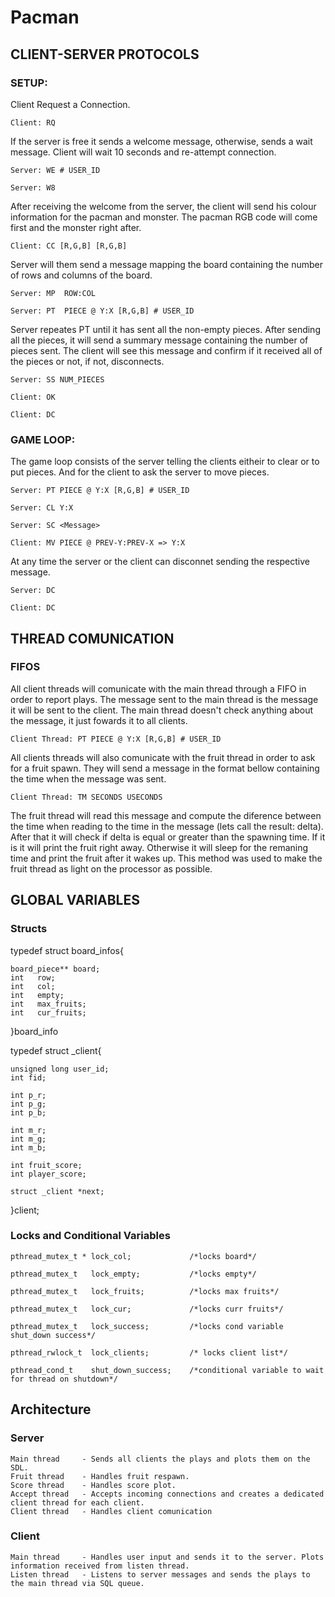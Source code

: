 # Pacman

## CLIENT-SERVER PROTOCOLS

### SETUP:

Client Request a Connection.

    Client: RQ 

If the server is free it sends a welcome message, otherwise, sends a wait message. Client will wait 10 seconds and re-attempt connection.

    Server: WE # USER_ID

    Server: W8 

After receiving the welcome from the server, the client will send his colour information for the pacman and monster. The pacman RGB code will come first and the monster right after.

    Client: CC [R,G,B] [R,G,B]

Server will them send a message mapping the board containing the number of rows and columns of the board.

    Server: MP  ROW:COL 

    Server: PT  PIECE @ Y:X [R,G,B] # USER_ID           

Server repeates PT until it has sent all the non-empty pieces. After sending all the pieces, it will send a summary message containing the number of pieces sent.
The client will see this message and confirm if it received all of  the pieces or not, if not, disconnects.

    Server: SS NUM_PIECES

    Client: OK 

    Client: DC 


### GAME LOOP:

The game loop consists of the server telling the clients eitheir to clear or to put pieces. And for the client to ask the server to move pieces.

    Server: PT PIECE @ Y:X [R,G,B] # USER_ID

    Server: CL Y:X
    
    Server: SC <Message>

    Client: MV PIECE @ PREV-Y:PREV-X => Y:X


At any time the server or the client can disconnet sending the respective message.

    Server: DC

    Client: DC


## THREAD COMUNICATION

### FIFOS


All client threads will comunicate with the main thread through a FIFO in order to report plays. The message sent to the main thread is the message it will be sent to the client. The main thread doesn't check anything about the message, it just fowards it to all clients.

    Client Thread: PT PIECE @ Y:X [R,G,B] # USER_ID

All clients  threads will also comunicate with the fruit thread in order to ask for a fruit spawn. They will send a message in the format bellow containing the time when the message was sent.

    Client Thread: TM SECONDS USECONDS

The fruit thread will read this message and compute the diference between the time when reading to the time in the message (lets call the result: delta). After that it will check if delta is equal or greater than the spawning time. If it is it will print the fruit right away. Otherwise it will sleep for the remaning time and print the fruit after it wakes up. This method was used to make the fruit thread as light on the processor as possible.

## GLOBAL VARIABLES

### Structs
typedef struct board_infos{

    board_piece** board;
    int   row;
    int   col;
    int   empty;
    int   max_fruits;
    int   cur_fruits;

}board_info

typedef struct _client{

    unsigned long user_id;
    int fid;
   
    int p_r;
    int p_g;
    int p_b;
   
    int m_r;
    int m_g;
    int m_b;
   
    int fruit_score;
    int player_score;
   
    struct _client *next;

}client;

### Locks and Conditional Variables

    pthread_mutex_t * lock_col;             /*locks board*/

    pthread_mutex_t   lock_empty;           /*locks empty*/

    pthread_mutex_t   lock_fruits;          /*locks max fruits*/

    pthread_mutex_t   lock_cur;             /*locks curr fruits*/

    pthread_mutex_t   lock_success;         /*locks cond variable shut_down success*/

    pthread_rwlock_t  lock_clients;         /* locks client list*/

    pthread_cond_t    shut_down_success;    /*conditional variable to wait for thread on shutdown*/
    
## Architecture
    
### Server
    
    Main thread     - Sends all clients the plays and plots them on the SDL.
    Fruit thread    - Handles fruit respawn.
    Score thread    - Handles score plot.
    Accept thread   - Accepts incoming connections and creates a dedicated client thread for each client.
    Client thread   - Handles client comunication
    
### Client
    
    Main thread     - Handles user input and sends it to the server. Plots information received from listen thread.
    Listen thread   - Listens to server messages and sends the plays to the main thread via SQL queue.
